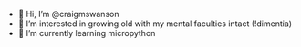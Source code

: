 - 👋 Hi, I’m @craigmswanson
- 👀 I’m interested in growing old with my mental faculties intact (!dimentia)
- 🌱 I’m currently learning micropython

<!---
craigmswanson/craigmswanson is a ✨ special ✨ repository because its `README.md` (this file) appears on your GitHub profile.
You can click the Preview link to take a look at your changes.
--->
